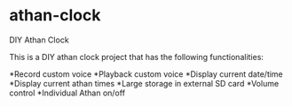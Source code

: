 # athan-clock
DIY Athan Clock

This is a DIY athan clock project that has the following functionalities:

*Record custom voice
*Playback custom voice
*Display current date/time
*Display current athan times
*Large storage in external SD card
*Volume control
*Individual Athan on/off
